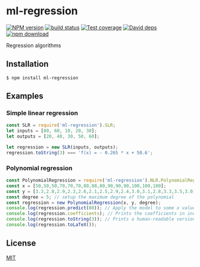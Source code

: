 # ml-regression

  [![NPM version][npm-image]][npm-url]
  [![build status][travis-image]][travis-url]
  [![Test coverage][coveralls-image]][coveralls-url]
  [![David deps][david-image]][david-url]
  [![npm download][download-image]][download-url]

Regression algorithms

## Installation

`$ npm install ml-regression`

## Examples

### Simple linear regression

```js
const SLR = require('ml-regression').SLR;
let inputs = [80, 60, 10, 20, 30];
let outputs = [20, 40, 30, 50, 60];

let regression = new SLR(inputs, outputs);
regression.toString(3) === 'f(x) = - 0.265 * x + 50.6';
```

### Polynomial regression

```js
const PolynomialRegression = require('ml-regression').NLR.PolynomialRegression;
const x = [50,50,50,70,70,70,80,80,80,90,90,90,100,100,100];
const y = [3.3,2.8,2.9,2.3,2.6,2.1,2.5,2.9,2.4,3.0,3.1,2.8,3.3,3.5,3.0];
const degree = 5; // setup the maximum degree of the polynomial
const regression = new PolynomialRegression(x, y, degree);
console.log(regression.predict(80)); // Apply the model to some x value. Prints 2.547.
console.log(regression.coefficients); // Prints the coefficients in increasing order of power (from 0 to degree).
console.log(regression.toString(3)); // Prints a human-readable version of the function.
console.log(regression.toLaTeX());
```

## License

  [MIT](./LICENSE)

[npm-image]: https://img.shields.io/npm/v/ml-regression.svg?style=flat-square
[npm-url]: https://npmjs.org/package/ml-regression
[travis-image]: https://img.shields.io/travis/mljs/regression/master.svg?style=flat-square
[travis-url]: https://travis-ci.org/mljs/regression
[coveralls-image]: https://img.shields.io/coveralls/mljs/regression.svg?style=flat-square
[coveralls-url]: https://coveralls.io/github/mljs/regression
[david-image]: https://img.shields.io/david/mljs/regression.svg?style=flat-square
[david-url]: https://david-dm.org/mljs/regression
[download-image]: https://img.shields.io/npm/dm/ml-regression.svg?style=flat-square
[download-url]: https://npmjs.org/package/ml-regression
